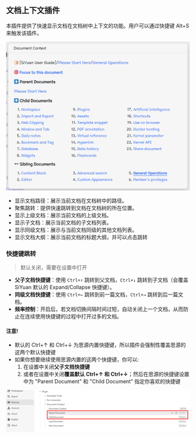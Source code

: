 ## 文档上下文插件

本插件提供了快速显示文档在文档树中上下文的功能。用户可以通过快捷键 Alt+S 来触发该插件。

![](preview.png)

- 显示文档路径：展示当前文档在文档树中的路径。
- 聚焦跳转：提供快速跳转到文档在文档树的所在位置。
- 显示上级文档：展示当前文档的上级文档。
- 显示子文档：展示当前文档的子文档列表。
- 显示同级文档：展示与当前文档同级的其他文档列表。
- 显示文档大纲：展示当前文档的标题大纲，并可以点击跳转

### 快捷键跳转

> 默认关闭，需要在设置中打开

- **父子文档快捷键**：使用 `Ctrl+↑` 跳转到父文档，`Ctrl+↓` 跳转到子文档（会覆盖 SiYuan 默认的 Expand/Collapse 快捷键）。
- **同级文档快捷键**：使用 `Ctrl+←` 跳转到前一篇文档，`Ctrl+→` 跳转到后一篇文档。
- **频率控制**：开启后，若文档切换间隔时间过短，自动关闭上一个文档，从而防止在连续使用快捷键的过程中打开过多的文档。

#### 注意!

* 默认的 Ctrl+↑ 和 Ctrl+↓ 为思源内置快捷键，所以插件会强制性覆盖思源的这两个默认快捷键
* 如果你想要继续使用思源内置的这两个快捷键，你可以:
  1. 在设置中关闭**父子文档快捷键**
  2. 或者在设置中关闭**覆盖默认 Ctrl+↑ 和 Ctrl+↓**；然后在思源的快捷键设置中为 "Parent Document" 和 "Child Document" 指定你喜欢的快捷键

![](asset/keymap.png)
